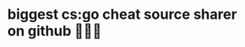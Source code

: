 
<h1> biggest cs:go cheat source sharer on github 👩🏻‍🦯</h1>
<!--
<a href="https://github.com/anuraghazra/github-readme-stats" align="center">
  <img align="center" src="https://github-readme-stats.vercel.app/api?username=xsoma" />
</a> -->

 
 


